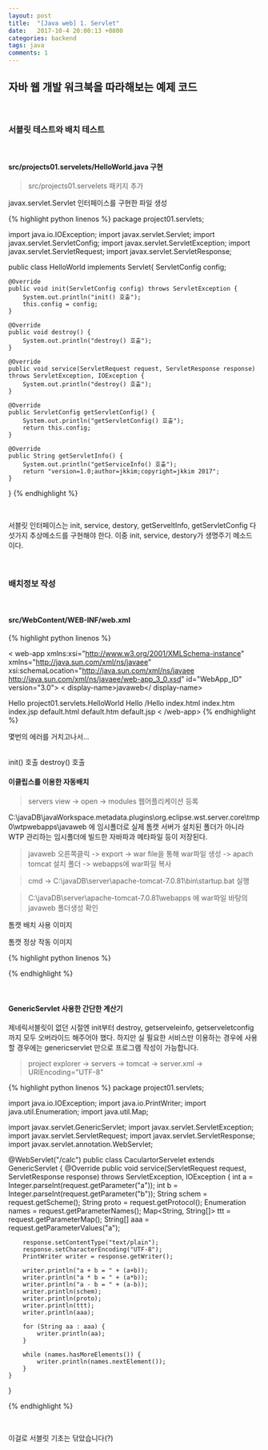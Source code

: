 ```yaml
---
layout: post
title:  "[Java web] 1. Servlet"
date:   2017-10-4 20:00:13 +0800
categories: backend
tags: java
comments: 1
---
```

**자바 웹 개발 워크북을 따라해보는 예제 코드**
---

<br>

### 서블릿 테스트와 배치 테스트

<br>

#### src/projects01.servelets/HelloWorld.java 구현

> src/projects01.servelets 패키지 추가

javax.servlet.Servlet 인터페이스를 구현한 파일 생성

{% highlight python linenos %}
package project01.servlets;

import java.io.IOException;
import javax.servlet.Servlet;
import javax.servlet.ServletConfig;
import javax.servlet.ServletException;
import javax.servlet.ServletRequest;
import javax.servlet.ServletResponse;

public class HelloWorld implements Servlet{
    ServletConfig config;
    
    @Override
    public void init(ServletConfig config) throws ServletException {
        System.out.println("init() 호출");
        this.config = config;
    }
    
    @Override
    public void destroy() {
        System.out.println("destroy() 호출");
    }
    
    @Override
    public void service(ServletRequest request, ServletResponse response) 
    throws ServletException, IOException {
        System.out.println("destroy() 호출");
    }
    
    @Override
    public ServletConfig getServletConfig() {
        System.out.println("getServletConfig() 호출");
        return this.config;
    }
    
    @Override
    public String getServletInfo() {
        System.out.println("getServiceInfo() 호출");
        return "version=1.0;author=jkkim;copyright=jkkim 2017";
    }
}
{% endhighlight %}

<br>

서블릿 인터페이스는 init, service, destory, getServeltInfo, getServletConfig 다섯가지 추상메소드를 구현해야 한다. 이중
init, service, destory가 생명주기 메소드 이다.

<br>

### 배치정보 작성

<br>

#### src/WebContent/WEB-INF/web.xml

{% highlight python linenos %}
<? xml version="1.0" encoding="UTF-8"?>
< web-app xmlns:xsi="http://www.w3.org/2001/XMLSchema-instance" xmlns="http://java.sun.com/xml/ns/javaee" xsi:schemaLocation="http://java.sun.com/xml/ns/javaee http://java.sun.com/xml/ns/javaee/web-app_3_0.xsd" id="WebApp_ID" version="3.0">
  < display-name>javaweb</ display-name>
  
  <!-- 서블릿 선언 -->
  <servlet>
    <servlet-name>Hello</servlet-name>
    <servlet-class>project01.servlets.HelloWorld</servlet-class>
  </servlet>
  <!-- 서블릿과 URL 연결 -->
  <servlet-mapping>
    <servlet-name>Hello</servlet-name>
    <url-pattern>/Hello</url-pattern>
  </servlet-mapping>
  
  <welcome-file-list>
    <welcome-file>index.html</welcome-file>
    <welcome-file>index.htm</welcome-file>
    <welcome-file>index.jsp</welcome-file>
    <welcome-file>default.html</welcome-file>
    <welcome-file>default.htm</welcome-file>
    <welcome-file>default.jsp</welcome-file>
  </welcome-file-list>
< /web-app>
{% endhighlight %}

몇번의 에러를 거치고나서...

<br>
init() 호출
destroy() 호출

<br>

#### 이클립스를 이용한 자동배치

> servers view -> open -> modules 웹어플리케이션 등록

C:\javaDB\javaWorkspace\.metadata\.plugins\org.eclipse.wst.server.core\tmp0\wtpwebapps\javaweb 에 임시폴더로 실제 톰캣 서버가 설치된 폴더가 아니라 WTP 관리하는 임시폴더에 빌드한 자바파과 메타파일 등이 저장된다.

>  javaweb 오른쪽클릭 -> export -> war file을 통해 war파일 생성 -> apach tomcat 설치 폴더 -> webapps에 war파일 복사

> cmd -> C:\javaDB\server\apache-tomcat-7.0.81\bin\startup.bat 실행

> C:\javaDB\server\apache-tomcat-7.0.81\webapps 에 war파일 바탕의 javaweb 폴더생성 확인

톰캣 배치 사용 이미지 

톰캣 정상 작동 이미지 

{% highlight python linenos %}

{% endhighlight %}

<br>


#### GenericServlet 사용한 간단한 계산기

제네릭서블릿이 없던 시절엔 init부터 destroy, getserveleinfo, getserveletconfig 까지 모두 오버라이드 해주어야 했다. 하지만 실 필요한 서비스만 이용하는 경우에 사용 할 경우에는 genericservlet 만으로 프로그램 작성이 가능합니다.

> project explorer -> servers -> tomcat -> server.xml -> URIEncoding="UTF-8"

{% highlight python linenos %}
package project01.servlets;

import java.io.IOException;
import java.io.PrintWriter;
import java.util.Enumeration;
import java.util.Map;

import javax.servlet.GenericServlet;
import javax.servlet.ServletException;
import javax.servlet.ServletRequest;
import javax.servlet.ServletResponse;
import javax.servlet.annotation.WebServlet;

@WebServlet("/calc")
public class CaculartorServelet extends GenericServlet {
    @Override
    public void service(ServletRequest request, ServletResponse response) throws ServletException, IOException {
        int a = Integer.parseInt(request.getParameter("a"));
        int b = Integer.parseInt(request.getParameter("b"));
        String schem = request.getScheme();
        String proto = request.getProtocol();
        Enumeration<String> names = request.getParameterNames();
        Map<String, String[]> ttt = request.getParameterMap();
        String[] aaa = request.getParameterValues("a");
        
        response.setContentType("text/plain");
        response.setCharacterEncoding("UTF-8");
        PrintWriter writer = response.getWriter();
        
        writer.println("a + b = " + (a+b));
        writer.println("a * b = " + (a*b));
        writer.println("a - b = " + (a-b));
        writer.println(schem);
        writer.println(proto);
        writer.println(ttt);
        writer.println(aaa);
        
        for (String aa : aaa) {
            writer.println(aa);
        }

        while (names.hasMoreElements()) {
            writer.println(names.nextElement());
        }
    }
}

{% endhighlight %}

<br>

이걸로 서블릿 기초는 닦았습니다(?)
